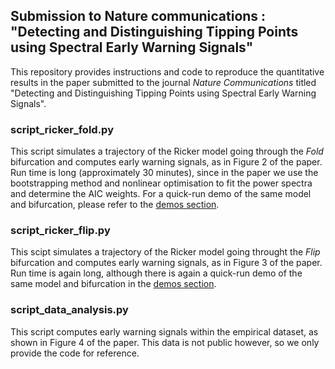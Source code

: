 ## Submission to Nature communications : "Detecting and Distinguishing Tipping Points using Spectral Early Warning Signals"

This repository provides instructions and code to reproduce the quantitative results in the paper submitted to the journal *Nature Communications* titled "Detecting and Distinguishing Tipping Points using Spectral Early Warning Signals".

### script_ricker_fold.py
This script simulates a trajectory of the Ricker model going through the *Fold* bifurcation and computes early warning signals, as in Figure 2 of the paper. Run time is long (approximately 30 minutes), since in the paper we use the bootstrapping method and nonlinear optimisation to fit the power spectra and determine the AIC weights. For a quick-run demo of the same model and bifurcation, please refer to the [demos section](../demos).

### script_ricker_flip.py
This scipt simulates a trajectory of the Ricker model going throught the *Flip* bifurcation and computes early warning signals, as in Figure 3 of the paper. Run time is again long, although there is again a quick-run demo of the same model and bifurcation in the [demos section](../demos).

### script_data_analysis.py
This script computes early warning signals within the empirical dataset, as shown in Figure 4 of the paper. This data is not public however, so we only provide the code for reference.


